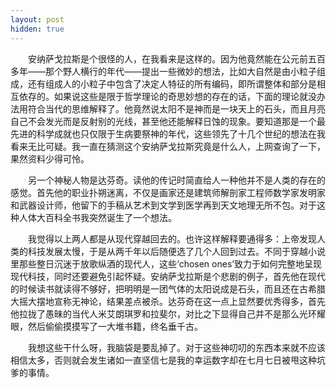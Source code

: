 ```yaml
---
layout: post
hidden: true
---
```

　　安纳萨戈拉斯是个很怪的人，在我看来是这样的。因为他竟然能在公元前五百多年——那个野人横行的年代——提出一些微妙的想法，比如大自然是由小粒子组成，还有组成人的小粒子中包含了决定人特征的所有编码，即所谓整体和部分是相互依存的。如果说这些是限于哲学理论的奇思妙想的存在的话，下面的理论就没办法用符合当代的思维解释了。他竟然说太阳不是神而是一块天上的石头，而且月亮自己不会发光而是反射别的光线，甚至他还能解释日蚀的现象。要知道那是一个最先进的科学成就也只仅限于生病要祭神的年代，这些领先了十几个世纪的想法在我看来无比可疑。我一直在猜测这个安纳萨戈拉斯究竟是什么人，上网查询了一下，果然资料少得可怜。

　　另一个神秘人物是达芬奇。读他的传记时简直给人一种他并不是人类的存在的感觉。首先他的职业扑朔迷离，不仅是画家还是建筑师解剖家工程师数学家发明家和武器设计师，他留下的手稿从艺术到文学到医学再到天文地理无所不包。对于这种人体大百科全书我突然诞生了一个想法。

　　我觉得以上两人都是从现代穿越回去的。也许这样解释要通得多：上帝发现人类的科技发展太慢，于是从两千年以后随便选了几个人回到过去。不同于穿越小说里那些整日沉迷于放歌纵酒的现代人，这些‘chosen ones’致力于如何完整地呈现现代科技，同时还要避免引起怀疑。安纳萨戈拉斯是个悲剧的例子，首先他在现代的时候读书就读得不够好，把明明是一团气体的太阳说成是石头，而且还在古希腊大摇大摆地宣称无神论，结果差点被杀。达芬奇在这一点上显然要优秀得多，首先他拉拢了愚昧的当代人米艾朗琪罗和拉斐尔，对比之下显得自己并不是那么光环耀眼，然后偷偷摸摸写了一大堆书籍，终名垂千古。

　　我想这些干什么呀，我脑袋是要乱掉了。对于这些神叨叨的东西本来就不应该相信太多，否则就会发生诸如一直坚信七是我的幸运数字却在七月七日被甩这种坑爹的事情。